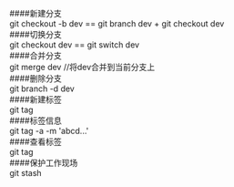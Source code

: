 ####新建分支  
git checkout -b dev  ==  git branch dev + git checkout dev  
####切换分支  
git checkout dev  ==  git switch dev  
####合并分支  
git merge dev  //将dev合并到当前分支上  
####删除分支  
git branch -d dev  
####新建标签  
git tag <tag-name>  
####标签信息  
git tag -a <tag-name> -m 'abcd...'  
####查看标签  
git tag  
####保护工作现场  
git stash
